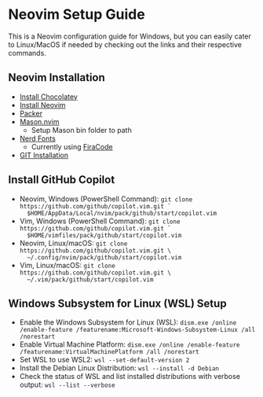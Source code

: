 <!DOCTYPE html>
<html lang="en">
<body>

<h1>Neovim Setup Guide</h1>
<p>This is a Neovim configuration guide for Windows, but you can easily cater to Linux/MacOS if needed by checking out the links and their respective commands.</p>

<h2>Neovim Installation</h2>

- [Install Chocolatey](https://chocolatey.org/install)
- [Install Neovim](https://github.com/neovim/neovim/blob/master/INSTALL.md)
- [Packer](https://github.com/wbthomason/packer.nvim)
- [Mason.nvim](https://github.com/williamboman/mason.nvim)
    - Setup Mason bin folder to path
- [Nerd Fonts](https://www.nerdfonts.com/)
    - Currently using  [FiraCode](https://github.com/tonsky/FiraCode?tab=readme-ov-file)
- [GIT Installation](https://git-scm.com/downloads)

<h2>Install GitHub Copilot</h2>
<ul>
    <li>Neovim, Windows (PowerShell Command):
        <code>git clone https://github.com/github/copilot.vim.git `
  $HOME/AppData/Local/nvim/pack/github/start/copilot.vim</code>
    </li>
    <li>Vim, Windows (PowerShell Command):
        <code>git clone https://github.com/github/copilot.vim.git `
  $HOME/vimfiles/pack/github/start/copilot.vim</code>
    </li>
    <li>Neovim, Linux/macOS:
        <code>git clone https://github.com/github/copilot.vim.git \
  ~/.config/nvim/pack/github/start/copilot.vim</code>
    </li>
    <li>Vim, Linux/macOS:
        <code>git clone https://github.com/github/copilot.vim.git \
  ~/.vim/pack/github/start/copilot.vim</code>
    </li>
</ul>

<h2>Windows Subsystem for Linux (WSL) Setup</h2>
<ul>
    <li>Enable the Windows Subsystem for Linux (WSL):
        <code>dism.exe /online /enable-feature /featurename:Microsoft-Windows-Subsystem-Linux /all /norestart</code>
    </li>
    <li>Enable Virtual Machine Platform:
        <code>dism.exe /online /enable-feature /featurename:VirtualMachinePlatform /all /norestart</code>
    </li>
    <li>Set WSL to use WSL2:
        <code>wsl --set-default-version 2</code>
    </li>
    <li>Install the Debian Linux Distribution:
        <code>wsl --install -d Debian</code>
    </li>
    <li>Check the status of WSL and list installed distributions with verbose output:
        <code>wsl --list --verbose</code>
    </li>
</ul>

</body>
</html>

